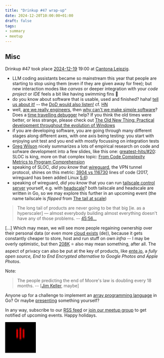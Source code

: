 ```yaml
---
title: "Drinkup #47 wrap-up"
date: 2024-12-20T10:00:00+01:00
draft: false
tags:
- summary
- meetup
---
```


## Misc

Drinkup #47 took place [2024-12-19](https://www.meetup.com/leipzig-golang/events/298066373) 19:00 at
[Cantona Leipzig](https://www.google.com/search?q=cantona+leipzig).

* LLM coding assistants became so mainstream this year that people are starting to stop using
  them (even if they are given away for free); but new interaction modes like *canvas*
or deeper integration with your *code project* or *IDE* feels a bit like having swimming
fins 🧜
* do you know about software that is usable, used and finished? haha! [tell us about it!](https://github.com/golang-leipzig/software-that-is-finished) -- the [DoD would also listen!](https://media.defense.gov/2019/May/01/2002126690/-1/-1/0/SWAP%20EXECUTIVE%20SUMMARY.PDF) cf. [HN](https://news.ycombinator.com/item?id=34558707)
* well, [are we really engineers](https://www.hillelwayne.com/post/are-we-really-engineers/), then [why can't we make simple software](https://www.youtube.com/watch?v=czzAVuVz7u4)? Does a [time travelling debugger](https://www.youtube.com/watch?v=NiGzdv84iDE) help? If you think the old times were better, or less strange, please check out [The Old New Thing: Practical development throughout the evolution of Windows](https://devblogs.microsoft.com/oldnewthing/)
* if you are developing software, you are going through many different stages
  along different axes, with one axis being testing: you start with enjoying unit test
and you end with mostly focussing on integration tests
* [Greg Wilson](https://third-bit.com/) nicely summarizes a lots of empirical research on code and
  sofware development into a few slides, like this one:
[greatest-hits/#20](https://third-bit.com/talks/greatest-hits/#20): SLOC is
king, more on that complex topic: [From Code Complexity Metrics to Program
Comprehension](https://dl.acm.org/doi/pdf/10.1145/3546576)
* speaking of SLOC, *did you know* that [wireguard](https://www.wireguard.com/), the VPN tunnel protocol,
  shines on this metric: [3904 vs
116730](https://www.wireguard.com/talks/fosdem2017-slides.pdf#4) lines of code (2017,
wireguard has been added Linux
[5.6](https://kernelnewbies.org/Linux_5.6#WireGuard.2C_a_faster.2C_simpler.2C_secure_VPN))
* speaking of wireguard, *did you know* that you can run [tailscale control server](https://tailscale.com/opensource) yourself, e.g. with
[headscale](https://headscale.net/)? both tailscale and headscale are written
in Go, so we may explore this further in an upcoming event (the name tailscale is *flipped* from [The tail at scale](https://www.barroso.org/publications/TheTailAtScale.pdf))

> The long tail of products are never going to be that big [ie. as a
> hyperscaler] &mdash; almost everybody building almost everything doesn't have
> any of those problems. -- [45:56...](https://www.buzzsprout.com/1822302/episodes/9890092-tailscale-with-avery-pennarun-brad-fitzpatrick)

[...] Which may mean, we will see more people regaining ownership over their personal
data (or even more [cloud exists](https://www.bsi.bund.de/SharedDocs/Downloads/DE/BSI/KRITIS/UPK/upk-exit-strategie-cloud-dienstleistungen.pdf?__blob=publicationFile&v=8) (de)), because it gets constantly cheaper to store, host and run stuff on own
*infra* -- I may be overly optimistic, but then
[208K](https://github.com/awesome-selfhosted/awesome-selfhosted) ⭐ also may
mean something, after all. The aspect of privacy can also be put at the key of
products, like [ente.io](https://github.com/ente-io/ente), a *fully open
source, End to End Encrypted alternative to Google Photos and Apple Photos*.


Note:

> The people predicting the end of Moore's law is doubling every 18 months. --
> [[Jim Keller](https://en.wikipedia.org/wiki/Jim_Keller_(engineer)), maybe]

Anyone up for a challenge to implement an [array programming
language](https://en.wikipedia.org/wiki/Array_programming) in Go? Or
maybe [presenting](https://golangleipzig.space/proposals/) something
yourself?

In any way, subscribe to our [RSS
feed](https://golangleipzig.space/posts/index.xml) or [join our meetup
group](https://www.meetup.com/de-DE/leipzig-golang/) to get notified of
upcoming events. Happy holidays.

[![](/images/EIJOPZQVXHNVF4FIQBUGSLCZFUEC57JN.gif)](https://gifcities.org)

